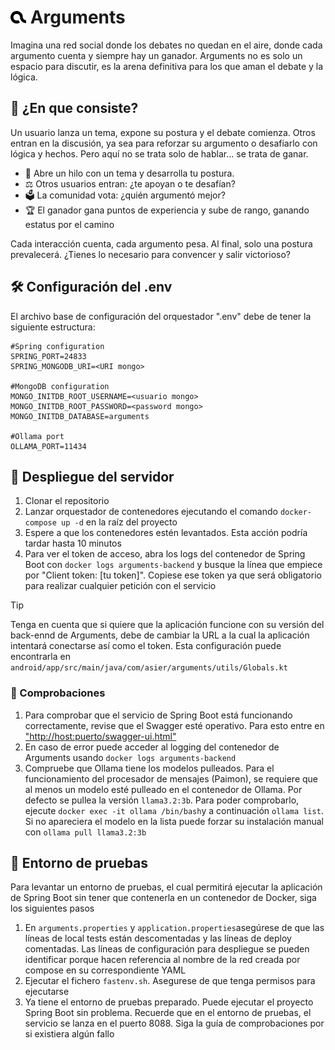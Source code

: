 
#  <img src="/resources/mono-logo.png" width="25" alt="logo"> Arguments
Imagina una red social donde los debates no quedan en el aire, donde cada argumento cuenta y siempre hay un ganador. Arguments no es solo un espacio para discutir, es la arena definitiva para los que aman el debate y la lógica.

## 🧐 ¿En que consiste?
Un usuario lanza un tema, expone su postura y el debate comienza. Otros entran en la discusión, ya sea para reforzar su argumento o desafiarlo con lógica y hechos. Pero aquí no se trata solo de hablar… se trata de ganar.

- 📢 Abre un hilo con un tema y desarrolla tu postura.
- ⚖️ Otros usuarios entran: ¿te apoyan o te desafían?
- 🗳️ La comunidad vota: ¿quién argumentó mejor?
- 🏆 El ganador gana puntos de experiencia y sube de rango, ganando estatus por el camino

Cada interacción cuenta, cada argumento pesa. Al final, solo una postura prevalecerá. 
¿Tienes lo necesario para convencer y salir victorioso? 

## 🛠️ Configuración del .env
El archivo base de configuración del orquestador ".env" debe de tener la siguiente estructura:
```properties
#Spring configuration
SPRING_PORT=24833
SPRING_MONGODB_URI=<URI mongo>

#MongoDB configuration
MONGO_INITDB_ROOT_USERNAME=<usuario mongo>
MONGO_INITDB_ROOT_PASSWORD=<password mongo>
MONGO_INITDB_DATABASE=arguments

#Ollama port
OLLAMA_PORT=11434
```

## 🚀 Despliegue del servidor
1. Clonar el repositorio
2. Lanzar orquestador de contenedores ejecutando el comando `docker-compose up -d` en la raíz del proyecto
3. Espere a que los contenedores estén levantados. Esta acción podría tardar hasta 10 minutos
4. Para ver el token de acceso, abra los logs del contenedor de Spring Boot con `docker logs arguments-backend` y busque la línea que empiece por "Client token: [tu token]". Copiese ese token ya que será obligatorio para realizar cualquier petición con el servicio

>[!TIP]
> Tenga en cuenta que si quiere que la aplicación funcione con su versión del back-ennd de Arguments, debe de cambiar la URL a la cual la aplicación intentará conectarse así como el token. Esta configuración puede encontrarla en `android/app/src/main/java/com/asier/arguments/utils/Globals.kt`

### 🔧 Comprobaciones
1. Para comprobar que el servicio de Spring Boot está funcionando correctamente, revise que el Swagger esté operativo. Para esto entre en ["http://host:puerto/swagger-ui.html"]()
2. En caso de error puede acceder al logging del contenedor de Arguments usando `docker logs arguments-backend`
3. Compruebe que Ollama tiene los modelos pulleados. Para el funcionamiento del procesador de mensajes (Paimon), se requiere que al menos un modelo esté pulleado en el contenedor de Ollama. Por defecto se pullea la versión `llama3.2:3b`. Para poder comprobarlo, ejecute `docker exec -it ollama /bin/bash`y a continuación `ollama list`. Si no apareciera el modelo en la lista puede forzar su instalación manual con `ollama pull llama3.2:3b`

## 🫆 Entorno de pruebas
Para levantar un entorno de pruebas, el cual permitirá ejecutar la aplicación de Spring Boot sin tener que contenerla en un contenedor de Docker, siga los siguientes pasos
1. En `arguments.properties` y `application.properties`asegúrese de que las líneas de local tests están descomentadas y las líneas de deploy comentadas. Las líneas de configuración para despliegue se pueden identificar porque hacen referencia al nombre de la red creada por compose en su correspondiente YAML
2. Ejecutar el fichero `fastenv.sh`. Asegurese de que tenga permisos para ejecutarse
3. Ya tiene el entorno de pruebas preparado. Puede ejecutar el proyecto Spring Boot sin problema. Recuerde que en el entorno de pruebas, el servicio se lanza en el puerto 8088. Siga la guía de comprobaciones por si existiera algún fallo